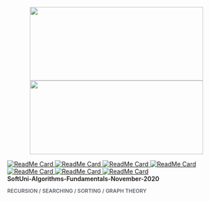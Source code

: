 <p align="center">
   <img src="https://github-readme-stats.vercel.app/api?username=BoykoPetevBoev&count_private=true&show_icons=true" width="400px" height="170px" padding="8px">
   <img src="https://github-readme-stats.vercel.app/api/top-langs/?username=BoykoPetevBoev&layout=compact" width="400px" height="170px" padding="8px">
</p>
<!-- 
[![ReadMe Card](https://github-readme-stats.vercel.app/api/pin/?username=BoykoPetevBoev&repo=SoftUni-Programming-Basics-January-2019)](https://github.com/BoykoPetevBoev/SoftUni-Programming-Basics-January-2019)
[![ReadMe Card](https://github-readme-stats.vercel.app/api/pin/?username=BoykoPetevBoev&repo=SoftUni-JS-Fundamentals-May-2019)](https://github.com/BoykoPetevBoev/SoftUni-JS-Fundamentals-May-2019)
[![ReadMe Card](https://github-readme-stats.vercel.app/api/pin/?username=BoykoPetevBoev&repo=SoftUni-JS-Advanced-September-2019)](https://github.com/BoykoPetevBoev/SoftUni-JS-Advanced-September-2019)
[![ReadMe Card](https://github-readme-stats.vercel.app/api/pin/?username=BoykoPetevBoev&repo=SoftUni-JS-Applications-October-2019)](https://github.com/BoykoPetevBoev/SoftUni-JS-Applications-October-2019)
[![ReadMe Card](https://github-readme-stats.vercel.app/api/pin/?username=BoykoPetevBoev&repo=SoftUni-JS-Back-End-May-2020)](https://github.com/BoykoPetevBoev/SoftUni-JS-Back-End-May-2020)
[![ReadMe Card](https://github-readme-stats.vercel.app/api/pin/?username=BoykoPetevBoev&repo=SoftUni-React-JS-June-2020)](https://github.com/BoykoPetevBoev/SoftUni-React-JS-June-2020)
[![ReadMe Card](https://github-readme-stats.vercel.app/api/pin/?username=BoykoPetevBoev&repo=SoftUni-HTML-and-CSS-September-2020)](https://github.com/BoykoPetevBoev/SoftUni-HTML-and-CSS-September-2020)
[![ReadMe Card](https://github-readme-stats.vercel.app/api/pin/?username=BoykoPetevBoev&repo=SoftUni-Algorithms-Fundamentals-November-2020)](https://github.com/BoykoPetevBoev/SoftUni-Algorithms-Fundamentals-November-2020) -->

<a href="https://github.com/BoykoPetevBoev/SoftUni-Programming-Basics-January-2019">
<img src="https://github-readme-stats.vercel.app/api/pin/?username=BoykoPetevBoev&repo=SoftUni-Programming-Basics-January-2019" 
   data-canonical-src="https://github-readme-stats.vercel.app/api/pin/?username=BoykoPetevBoev&repo=SoftUni-Programming-Basics-January-2019" 
   alt="ReadMe Card" 
</a>

<a href="https://github.com/BoykoPetevBoev/SoftUni-JS-Fundamentals-May-2019">
   <img src="https://github-readme-stats.vercel.app/api/pin/?username=BoykoPetevBoev&repo=SoftUni-JS-Fundamentals-May-2019" 
      data-canonical-src="https://github-readme-stats.vercel.app/api/pin/?username=BoykoPetevBoev&repo=SoftUni-JS-Fundamentals-May-2019" 
      alt="ReadMe Card" 
   >
</a>

<a href="https://github.com/BoykoPetevBoev/SoftUni-JS-Advanced-September-2019">
   <img src="https://github-readme-stats.vercel.app/api/pin/?username=BoykoPetevBoev&repo=SoftUni-JS-Advanced-September-2019" 
      data-canonical-src="https://github-readme-stats.vercel.app/api/pin/?username=BoykoPetevBoev&repo=SoftUni-JS-Advanced-September-2019" 
      alt="ReadMe Card" 
   >
</a>

<a href="https://github.com/BoykoPetevBoev/SoftUni-JS-Applications-October-2019">
   <img src="https://github-readme-stats.vercel.app/api/pin/?username=BoykoPetevBoev&repo=SoftUni-JS-Applications-October-2019" 
      data-canonical-src="https://github-readme-stats.vercel.app/api/pin/?username=BoykoPetevBoev&repo=SoftUni-JS-Applications-October-2019" 
      alt="ReadMe Card" 
   >
</a>

<a href="https://github.com/BoykoPetevBoev/SoftUni-JS-Back-End-May-2020">
   <img src="https://github-readme-stats.vercel.app/api/pin/?username=BoykoPetevBoev&repo=SoftUni-JS-Back-End-May-2020" 
      data-canonical-src="https://github-readme-stats.vercel.app/api/pin/?username=BoykoPetevBoev&repo=SoftUni-JS-Back-End-May-2020" 
      alt="ReadMe Card" 
   >
</a>

<a href="https://github.com/BoykoPetevBoev/SoftUni-React-JS-June-2020">
   <img src="https://github-readme-stats.vercel.app/api/pin/?username=BoykoPetevBoev&repo=SoftUni-React-JS-June-2020" 
      data-canonical-src="https://github-readme-stats.vercel.app/api/pin/?username=BoykoPetevBoev&repo=SoftUni-React-JS-June-2020" 
      alt="ReadMe Card" 
   >
</a>

<a href="https://github.com/BoykoPetevBoev/SoftUni-HTML-and-CSS-September-2020">
   <img src="https://github-readme-stats.vercel.app/api/pin/?username=BoykoPetevBoev&repo=SoftUni-HTML-and-CSS-September-2020" 
      data-canonical-src="https://github-readme-stats.vercel.app/api/pin/?username=BoykoPetevBoev&repo=SoftUni-HTML-and-CSS-September-2020" 
      alt="ReadMe Card" 
   >
</a>

<div style="background-color: var(--color-bg-primary);border: 1px solid var(--color-border-primary);border-radius: 6px;">
   <a href="https://github.com/BoykoPetevBoev/SoftUni-Algorithms-Fundamentals-November-2020"
      style="color: var(--color-text-link);text-decoration: none;font-weight: 600;">
      <span class="repo" title="SoftUni-Algorithms-Fundamentals-November-2020">SoftUni-Algorithms-Fundamentals-November-2020</span>
      <p style="font-size: 12px;color: #586069;">  RECURSION / SEARCHING / SORTING / GRAPH THEORY </p>
   </a>
</div>

   
   
   <!-- <img src="https://github-readme-stats.vercel.app/api/pin/?username=BoykoPetevBoev&repo=SoftUni-Algorithms-Fundamentals-November-2020" 
      data-canonical-src="https://github-readme-stats.vercel.app/api/pin/?username=BoykoPetevBoev&repo=SoftUni-Algorithms-Fundamentals-November-2020" 
      alt="ReadMe Card" 
   > -->
